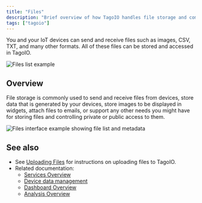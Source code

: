 ```yaml
---
title: "Files"
description: "Brief overview of how TagoIO handles file storage and common use cases for files sent to and from IoT devices."
tags: ["tagoio"]
---
```


You and your IoT devices can send and receive files such as images, CSV, TXT, and many other formats. All of these files can be stored and accessed in TagoIO.

![Files list example](/docs_imagem/tagoio/files-2.gif)

## Overview

File storage is commonly used to send and receive files from devices, store data that is generated by your devices, store images to be displayed in widgets, attach files to emails, or support any other needs you might have for storing files and controlling private or public access to them.

![Files interface example showing file list and metadata](/docs_imagem/tagoio/files-2.gif)

## See also

- See [Uploading Files](link-to-uploading-files) for instructions on uploading files to TagoIO.
- Related documentation:
  - [Services Overview](link-to-services-overview)
  - [Device data management](link-to-device-data-management)
  - [Dashboard Overview](link-to-dashboard-overview)
  - [Analysis Overview](link-to-analysis-overview)